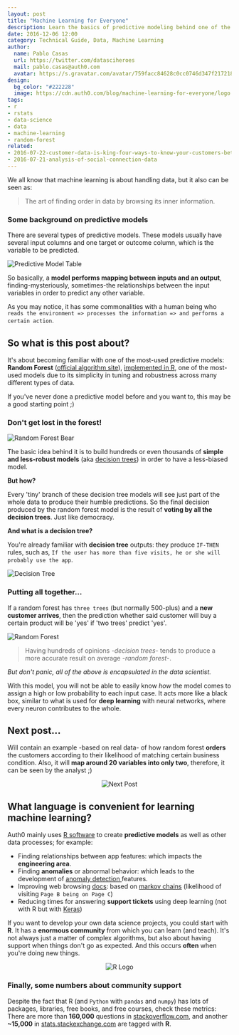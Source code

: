 ```yaml
---
layout: post
title: "Machine Learning for Everyone"
description: Learn the basics of predictive modeling behind one of the most-used machine learning models
date: 2016-12-06 12:00
category: Technical Guide, Data, Machine Learning
author:
  name: Pablo Casas
  url: https://twitter.com/datasciheroes
  mail: pablo.casas@auth0.com
  avatar: https://s.gravatar.com/avatar/759facc84628c0cc0746d347f217218e?s=80
design:
  bg_color: "#222228"
  image: https://cdn.auth0.com/blog/machine-learning-for-everyone/logo.png
tags:
- r
- rstats
- data-science
- data
- machine-learning
- random-forest
related:
- 2016-07-22-customer-data-is-king-four-ways-to-know-your-customers-better
- 2016-07-21-analysis-of-social-connection-data
---
```


We all know that machine learning is about handling data, but it also can be seen as:

> The art of finding order in data by browsing its inner information.


### Some background on predictive models

There are several types of predictive models. These models usually have several input columns and one target or outcome column, which is the variable to be predicted.

![Predictive Model Table](https://cdn.auth0.com/blog/machine-learning-1/predictive_model_table.png)

So basically, a **model performs mapping between inputs and an output**, finding-mysteriously, sometimes-the relationships between the input variables in order to predict any other variable.

As you may notice, it has some commonalities with a human being who `reads the environment => processes the information => and performs a certain action`.

## So what is this post about?

It's about becoming familiar with one of the most-used predictive models: **Random Forest** (<a href="https://www.stat.berkeley.edu/~breiman/RandomForests/cc_home.htm" target="blank">official algorithm site</a>), <a href="https://cran.r-project.org/web/packages/randomForest/randomForest.pdf" target="blank">implemented in R</a>, one of the most-used models due to its simplicity in tuning and robustness across many different types of data.

If you've never done a predictive model before and you want to, this may be a good starting point ;)
 
### Don't get lost in the forest!

![Random Forest Bear](https://cdn.auth0.com/blog/machine-learning-1/random_forest_bear.png)

The basic idea behind it is to build hundreds or even thousands of **simple and less-robust models** (aka <a href="https://en.wikipedia.org/wiki/Decision_tree_learning">decision trees</a>) in order to have a less-biased model.

**But how?**

Every 'tiny' branch of these decision tree models will see just part of the whole data to produce their humble predictions. So the final decision produced by the random forest model is the result of **voting by all the decision trees**. Just like democracy.

**And what is a decision tree?**

You're already familiar with **decision tree** outputs: they produce `IF-THEN` rules, such as, `If the user has more than five visits, he or she will probably use the app`.

![Decision Tree](https://cdn.auth0.com/blog/machine-learning-for-everyone/decision-tree.png)

### Putting all together...

If a random forest has `three trees` (but normally 500-plus) and a **new customer arrives**, then the prediction whether said customer will buy a certain product will be 'yes' if 'two trees' predict 'yes'.

![Random Forest](https://cdn.auth0.com/blog/machine-learning-1/random_forest.png)

> Having hundreds of opinions -_decision trees_- tends to produce a more accurate result on average -_random forest_-.

_But don't panic, all of the above is encapsulated in the data scientist._

With this model, you will not be able to easily know _how_ the model comes to assign a high or low probability to each input case. It acts more like a black box, similar to what is used for **deep learning** with neural networks, where every neuron contributes to the whole.

## Next post...

Will contain an example -based on real data- of how random forest **orders** the customers according to their likelihood of matching certain business condition. Also, it will **map around 20 variables into only two**, therefore, it can be seen by the analyst ;)

<div style="text-align:center"><img src="https://cdn.auth0.com/blog/machine-learning-1/next_post.png" alt="Next Post"></div>


## What language is convenient for learning machine learning?

Auth0 mainly uses <a href="https://www.r-project.org/" target='blank'>R software</a> to create **predictive models** as well as other data processes; for example:

* Finding relationships between app features: which impacts the **engineering area**.
* Finding **anomalies** or abnormal behavior: which leads to the development of <a href='https://auth0.com/docs/anomaly-detection' target='blank'> anomaly detection </a> features.
* Improving web browsing <a href='https://auth0.com/docs' target='blank'>docs</a>: based on <a href='https://en.wikipedia.org/wiki/Markov_chain'>markov chains</a> (likelihood of visiting `Page B being on Page C`)
* Reducing times for answering **support tickets** using deep learning (not with R but with <a href="https://keras.io/" target='blank'>Keras</a>)

If you want to develop your own data science projects, you could start with **R**. It has a **enormous community** from which you can learn (and teach). It's not always just a matter of complex algorithms, but also about having support when things don't go as expected. And this occurs **often** when you're doing new things.

<div style="text-align:center"><img src="https://cdn.auth0.com/blog/machine-learning-1/R_logo.png" alt="R Logo"></div>

### Finally, some numbers about community support

Despite the fact that R (and `Python` with `pandas` and `numpy`) has lots of packages, libraries, free books, and free courses, check these metrics: There are more than **160,000** questions in <a href="http://stackoverflow.com/questions/tagged/r">stackoverflow.com</a>, and another **~15,000** in <a href="http://stats.stackexchange.com/questions/tagged/r">stats.stackexchange.com</a> are tagged with **R**.